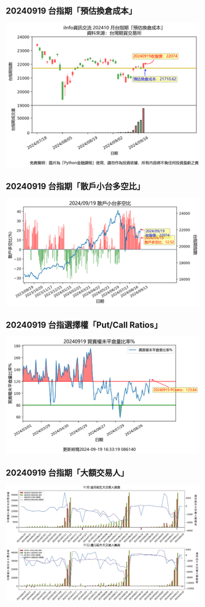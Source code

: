 ## 20240919 台指期「預估換倉成本」
![](images/txfcost.png)

## 20240919 台指期「散戶小台多空比」
![](images/bbiri.png)

## 20240919 台指選擇權「Put/Call Ratios」
![](images/pcratio.png)

## 20240919 台指期「大額交易人」
![](images/blocktrade.png)

